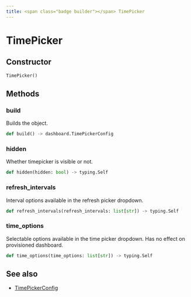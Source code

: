 ```yaml
---
title: <span class="badge builder"></span> TimePicker
---
```

# <span class="badge builder"></span> TimePicker

## Constructor

```python
TimePicker()
```
## Methods

### <span class="badge object-method"></span> build

Builds the object.

```python
def build() -> dashboard.TimePickerConfig
```

### <span class="badge object-method"></span> hidden

Whether timepicker is visible or not.

```python
def hidden(hidden: bool) -> typing.Self
```

### <span class="badge object-method"></span> refresh_intervals

Interval options available in the refresh picker dropdown.

```python
def refresh_intervals(refresh_intervals: list[str]) -> typing.Self
```

### <span class="badge object-method"></span> time_options

Selectable options available in the time picker dropdown. Has no effect on provisioned dashboard.

```python
def time_options(time_options: list[str]) -> typing.Self
```

## See also

 * <span class="badge object-type-class"></span> [TimePickerConfig](./object-TimePickerConfig.md)

